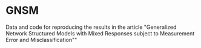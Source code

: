 # GNSM
Data and code for reproducing the results in the article "Generalized Network Structured Models with Mixed Responses subject to Measurement Error and Misclassification""
